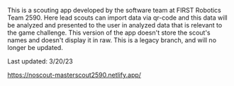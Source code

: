 This is a scouting app developed by the software team at FIRST Robotics Team 2590.
Here lead scouts can import data via qr-code and this data will be analyzed and presented to the user in analyzed data that is relevant to the game challenge. 
This version of the app doesn't store the scout's names and doesn't display it in raw. This is a legacy branch, and will no longer be updated.

Last updated: 3/20/23

https://noscout-masterscout2590.netlify.app/
